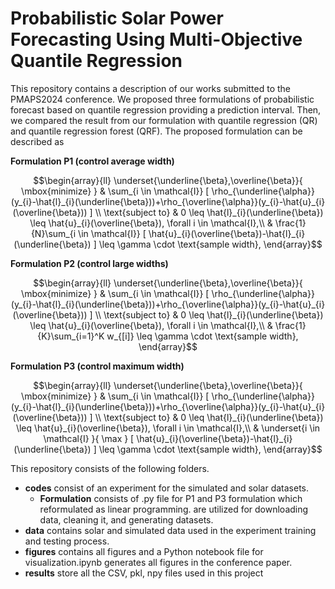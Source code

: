 # Probabilistic Solar Power Forecasting Using Multi-Objective Quantile Regression

This repository contains a description of our works submitted to the PMAPS2024 conference. We proposed three formulations of probabilistic forecast based on quantile regression providing a prediction interval. Then, we compared the result from our formulation with quantile regression (QR) and quantile regression forest (QRF). The proposed formulation can be described as

**Formulation P1 (control average width)**
```math
\begin{array}{ll}
\underset{\underline{\beta},\overline{\beta}}{ \mbox{minimize} }
		& \sum_{i \in \mathcal{I}} [ \rho_{\underline{\alpha}}(y_{i}-\hat{l}_{i}(\underline{\beta}))+\rho_{\overline{\alpha}}(y_{i}-\hat{u}_{i}(\overline{\beta})) ] \\
		\text{subject to} & 0 \leq \hat{l}_{i}(\underline{\beta}) \leq \hat{u}_{i}(\overline{\beta}), \forall i \in \mathcal{I},\\
      &  \frac{1}{N}\sum_{i \in \mathcal{I}} [ \hat{u}_{i}(\overline{\beta})-\hat{l}_{i}(\underline{\beta}) ]  \leq \gamma \cdot \text{sample width},
\end{array}
```
**Formulation P2 (control large widths)**
```math
\begin{array}{ll}
\underset{\underline{\beta},\overline{\beta}}{ \mbox{minimize} }
		& \sum_{i \in \mathcal{I}} [ \rho_{\underline{\alpha}}(y_{i}-\hat{l}_{i}(\underline{\beta}))+\rho_{\overline{\alpha}}(y_{i}-\hat{u}_{i}(\overline{\beta})) ] \\
		\text{subject to} & 0 \leq \hat{l}_{i}(\underline{\beta}) \leq \hat{u}_{i}(\overline{\beta}), \forall i \in \mathcal{I},\\
      & \frac{1}{K}\sum_{i=1}^K w_{[i]}  \leq \gamma \cdot \text{sample width},
\end{array}
```
**Formulation P3 (control maximum width)**
```math
\begin{array}{ll}
\underset{\underline{\beta},\overline{\beta}}{ \mbox{minimize} }
		& \sum_{i \in \mathcal{I}} [ \rho_{\underline{\alpha}}(y_{i}-\hat{l}_{i}(\underline{\beta}))+\rho_{\overline{\alpha}}(y_{i}-\hat{u}_{i}(\overline{\beta})) ] \\
		\text{subject to} & 0 \leq \hat{l}_{i}(\underline{\beta}) \leq \hat{u}_{i}(\overline{\beta}), \forall i \in \mathcal{I},\\
      &  \underset{i \in \mathcal{I} }{ \max } [ \hat{u}_{i}(\overline{\beta})-\hat{l}_{i}(\underline{\beta}) ] \leq \gamma \cdot \text{sample width},
\end{array}
```

This repository consists of the following folders.
- **codes** consist of an experiment for the simulated and solar datasets. 
  - **Formulation** consists of .py file for P1 and P3 formulation which reformulated as linear programming.
  are utilized for downloading data, cleaning it, and generating datasets.
- **data** contains solar and simulated data used in the experiment training and testing process.
- **figures** contains all figures and a Python notebook file for visualization.ipynb generates all figures in the conference paper.
- **results** store all the CSV, pkl, npy files used in this project
